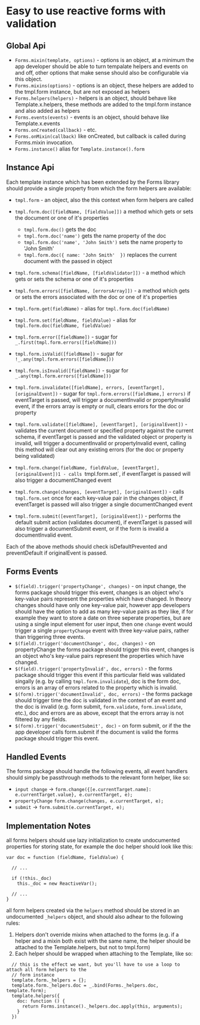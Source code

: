 Easy to use reactive forms with validation
===============

Global Api
---------------

* `Forms.mixin(template, options)` - options is an object, at a minimum the app developer should be able to turn tempalate helpers and events on and off, other options that make sense should also be configurable via this object.
* `Forms.mixins(options)` - options is an object, these helpers are added to the tmpl.form instance, but are not exposed as helpers
* `Forms.helpers(helpers)` - helpers is an object, should behave like Template.x.helpers, these methods are added to the tmpl.form instance and also added as helpers
* `Forms.events(events)` - events is an object, should behave like Template.x.events
* `Forms.onCreated(callback)` - etc.
* `Forms.onMixin(callback)` like onCreated, but callback is called during Forms.mixin invocation.
* `Forms.instance()` alias for `Template.instance().form`

Instance Api
--------------

Each template instance which has been extended by the Forms library should provide a single property from which the form helpers are available:

* `tmpl.form` - an object, also the this context when form helpers are called
* `tmpl.form.doc([fieldName, [fieldValue]])` a method which gets or sets the document or one of it's properties
    * `tmpl.form.doc()` gets the doc
    * `tmpl.form.doc('name')` gets the name property of the doc
    * `tmpl.form.doc('name', 'John Smith')` sets the name property to 'John Smith'
    * `tmpl.form.doc({ name: 'John Smith'  })` replaces the current document with the passed in object
* `tmpl.form.schema([fieldName, [fieldValidator]])` - a method which gets or sets the schema or one of it's properties
* `tmpl.form.errors([fieldName, [errorsArray]])` - a method which gets or sets the errors associated with the doc or one of it's properties

* `tmpl.form.get(fieldName)` - alias for `tmpl.form.doc(fieldName)`
* `tmpl.form.set(fieldName, fieldValue)` - alias for `tmpl.form.doc(fieldName, fieldValue)`

* `tmpl.form.error([fieldName])` - sugar for `_.first(tmpl.form.errors([fieldName]))`
* `tmpl.form.isValid([fieldName])` - sugar for `!_.any(tmpl.form.errors([fieldName]))`
* `tmpl.form.isInvalid([fieldName])` - sugar for `_.any(tmpl.form.errors([fieldName]))`

* `tmpl.form.invalidate([fieldName], errors, [eventTarget], [originalEvent])` - sugar for `tmpl.form.errors([fieldName,] errors)` if eventTarget is passed, will trigger a documentInvalid or propertyInvalid event, if the errors array is empty or null, clears errors for the doc or property
* `tmpl.form.validate([fieldName], [eventTarget], [originalEvent])` - validates the current document or specified property against the current schema, if eventTarget is passed and the validated object or property is invalid, will trigger a documentInvalid or propertyInvalid event, calling this method will clear out any existing errors (for the doc or property being validated)
* `tmpl.form.change(fieldName, fieldValue, [eventTarget], [originalEvent])1 - calls `tmpl.form.set`, if eventTarget is passed will also trigger a documentChanged event
* `tmpl.form.change(changes, [eventTarget], [originalEvent])` - calls `tmpl.form.set` once for each key-value pair in the changes object, if eventTarget is passed will also trigger a single documentChanged event
* `tmpl.form.submit([eventTarget], [originalEvent])` - performs the default submit action (validates document), if eventTarget is passed will also trigger a documentSubmit event, or if the form is invalid a documentInvalid event.

Each of the above methods should check isDefaultPrevented and preventDefault if originalEvent is passed.

Forms Events
--------------

* `$(field).trigger('propertyChange', changes)` - on input change, the forms package should trigger this event, changes is an object who's key-value pairs represent the properties which have changed. In theory changes should have only one key-value pair, however app developers should have the option to add as many key-value pairs as they like, if for example they want to store a date on three seperate properties, but are using a single input element for user input, then one `change` event would trigger a single `propertyChange` event with three key-value pairs, rather than triggering three events.
* `$(field).trigger('documentChange', doc, changes)` - on propertyChange the forms package should trigger this event, changes is an object who's key-value pairs represent the properties which have changed.
* `$(field).trigger('propertyInvalid', doc, errors)` - the forms package should trigger this event if this particular field was validated singally (e.g. by calling `tmpl.form.invalidate`), doc is the form doc, errors is an array of errors related to the property which is invalid.
* `$(form).trigger('documentInvalid', doc, errors)` - the forms package should trigger time the doc is validated in the context of an event and the doc is invalid (e.g. form submit, `form.validate`, `form.invalidate`, etc.), doc and errors are as above, except that the errors array is not filtered by any fields.
* `$(form).trigger('documentSubmit', doc)` - on form submit, or if the the app developer calls form.submit if the document is valid the forms package should trigger this event.


Handled Events
------------

The forms package should handle the following events, all event handlers should simply be passthrough methods to the relevant form helper, like so:

* `input change` -> `form.change({[e.currentTarget.name]: e.currentTarget.value}, e.currentTarget, e);`
* `propertyChange` `form.change(changes, e.currentTarget, e);`
* `submit` -> `form.submit(e.currentTarget, e);`

Implementation Notes
-----------

all forms helpers should use lazy initialization to create undocumented properties for storing state, for example the doc helper should look like this:

```
var doc = function (fieldName, fieldValue) {
  
  // ...

  if (!this._doc)
    this._doc = new ReactiveVar();

  // ...
}
```

all form helpers created via the `helpers` method should be stored in an undocumented `_helpers` object, and should also adhear to the following rules:

1. Helpers don't override mixins when attached to the forms (e.g. if a helper and a mixin both exist with the same name, the helper should be attached to the Template.helpers, but not to tmpl.form)
2. Each helper should be wrapped when attaching to the Template, like so:

```
  // this is the effect we want, but you'll have to use a loop to attach all form helpers to the 
  // form instance
  template.form._helpers = {};
  template.form._helpers.doc = _.bind(Forms._helpers.doc, template.form);
  template.helpers({
    doc: function () {
      return Forms.instance()._helpers.doc.apply(this, arguments);
    }
  })
```
